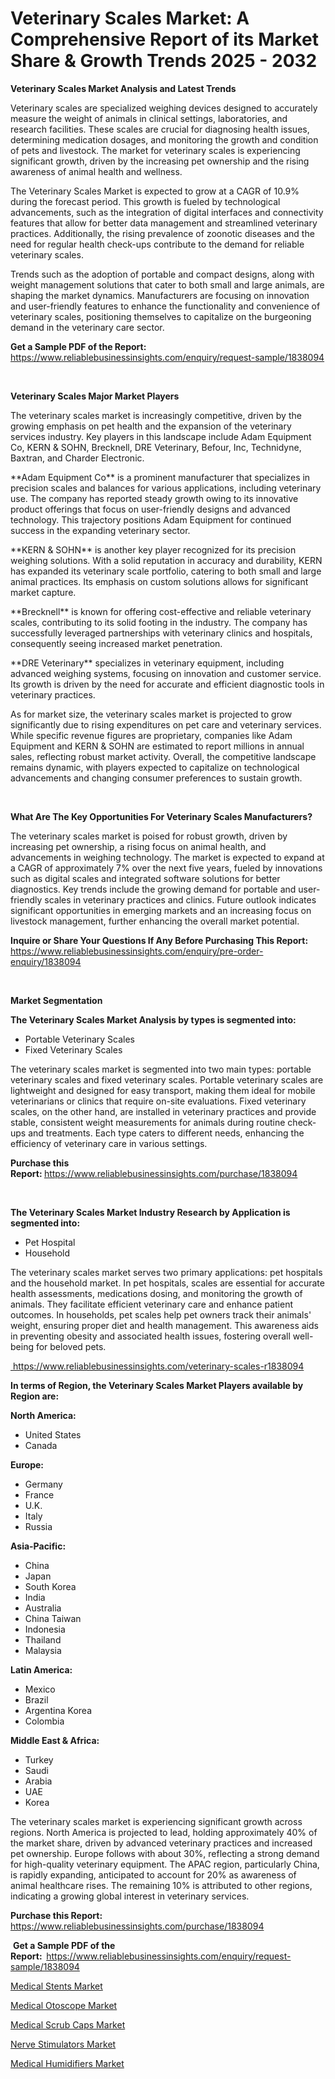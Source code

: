 <p><h1>Veterinary Scales Market: A Comprehensive Report of its Market Share & Growth Trends 2025 - 2032</h1></p><p><strong>Veterinary Scales Market Analysis and Latest Trends</strong></p>
<p><p>Veterinary scales are specialized weighing devices designed to accurately measure the weight of animals in clinical settings, laboratories, and research facilities. These scales are crucial for diagnosing health issues, determining medication dosages, and monitoring the growth and condition of pets and livestock. The market for veterinary scales is experiencing significant growth, driven by the increasing pet ownership and the rising awareness of animal health and wellness. </p><p>The Veterinary Scales Market is expected to grow at a CAGR of 10.9% during the forecast period. This growth is fueled by technological advancements, such as the integration of digital interfaces and connectivity features that allow for better data management and streamlined veterinary practices. Additionally, the rising prevalence of zoonotic diseases and the need for regular health check-ups contribute to the demand for reliable veterinary scales. </p><p>Trends such as the adoption of portable and compact designs, along with weight management solutions that cater to both small and large animals, are shaping the market dynamics. Manufacturers are focusing on innovation and user-friendly features to enhance the functionality and convenience of veterinary scales, positioning themselves to capitalize on the burgeoning demand in the veterinary care sector.</p></p>
<p><strong>Get a Sample PDF of the Report:&nbsp;</strong> <a href="https://www.reliablebusinessinsights.com/enquiry/request-sample/1838094?utm_campaign=115&utm_medium=2&utm_source=Github&utm_content=ia&utm_term=03032025&utm_id=veterinary-scales">https://www.reliablebusinessinsights.com/enquiry/request-sample/1838094</a></p>
<p>&nbsp;</p>
<p><strong>Veterinary Scales Major Market Players</strong></p>
<p><p>The veterinary scales market is increasingly competitive, driven by the growing emphasis on pet health and the expansion of the veterinary services industry. Key players in this landscape include Adam Equipment Co, KERN & SOHN, Brecknell, DRE Veterinary, Befour, Inc, Technidyne, Baxtran, and Charder Electronic.</p><p>**Adam Equipment Co** is a prominent manufacturer that specializes in precision scales and balances for various applications, including veterinary use. The company has reported steady growth owing to its innovative product offerings that focus on user-friendly designs and advanced technology. This trajectory positions Adam Equipment for continued success in the expanding veterinary sector.</p><p>**KERN & SOHN** is another key player recognized for its precision weighing solutions. With a solid reputation in accuracy and durability, KERN has expanded its veterinary scale portfolio, catering to both small and large animal practices. Its emphasis on custom solutions allows for significant market capture.</p><p>**Brecknell** is known for offering cost-effective and reliable veterinary scales, contributing to its solid footing in the industry. The company has successfully leveraged partnerships with veterinary clinics and hospitals, consequently seeing increased market penetration.</p><p>**DRE Veterinary** specializes in veterinary equipment, including advanced weighing systems, focusing on innovation and customer service. Its growth is driven by the need for accurate and efficient diagnostic tools in veterinary practices.</p><p>As for market size, the veterinary scales market is projected to grow significantly due to rising expenditures on pet care and veterinary services. While specific revenue figures are proprietary, companies like Adam Equipment and KERN & SOHN are estimated to report millions in annual sales, reflecting robust market activity. Overall, the competitive landscape remains dynamic, with players expected to capitalize on technological advancements and changing consumer preferences to sustain growth.</p></p>
<p>&nbsp;</p>
<p><strong>What Are The Key Opportunities For Veterinary Scales Manufacturers?</strong></p>
<p><p>The veterinary scales market is poised for robust growth, driven by increasing pet ownership, a rising focus on animal health, and advancements in weighing technology. The market is expected to expand at a CAGR of approximately 7% over the next five years, fueled by innovations such as digital scales and integrated software solutions for better diagnostics. Key trends include the growing demand for portable and user-friendly scales in veterinary practices and clinics. Future outlook indicates significant opportunities in emerging markets and an increasing focus on livestock management, further enhancing the overall market potential.</p></p>
<p><strong>Inquire or Share Your Questions If Any Before Purchasing This Report:</strong> <a href="https://www.reliablebusinessinsights.com/enquiry/pre-order-enquiry/1838094?utm_campaign=115&utm_medium=2&utm_source=Github&utm_content=ia&utm_term=03032025&utm_id=veterinary-scales">https://www.reliablebusinessinsights.com/enquiry/pre-order-enquiry/1838094</a></p>
<p>&nbsp;</p>
<p><strong>Market Segmentation</strong></p>
<p><strong>The Veterinary Scales Market Analysis by types is segmented into:</strong></p>
<p><ul><li>Portable Veterinary Scales</li><li>Fixed Veterinary Scales</li></ul></p>
<p><p>The veterinary scales market is segmented into two main types: portable veterinary scales and fixed veterinary scales. Portable veterinary scales are lightweight and designed for easy transport, making them ideal for mobile veterinarians or clinics that require on-site evaluations. Fixed veterinary scales, on the other hand, are installed in veterinary practices and provide stable, consistent weight measurements for animals during routine check-ups and treatments. Each type caters to different needs, enhancing the efficiency of veterinary care in various settings.</p></p>
<p><strong>Purchase this Report:&nbsp;</strong><a href="https://www.reliablebusinessinsights.com/purchase/1838094?utm_campaign=115&utm_medium=2&utm_source=Github&utm_content=ia&utm_term=03032025&utm_id=veterinary-scales">https://www.reliablebusinessinsights.com/purchase/1838094</a></p>
<p>&nbsp;</p>
<p><strong>The Veterinary Scales Market Industry Research by Application is segmented into:</strong></p>
<p><ul><li>Pet Hospital</li><li>Household</li></ul></p>
<p><p>The veterinary scales market serves two primary applications: pet hospitals and the household market. In pet hospitals, scales are essential for accurate health assessments, medications dosing, and monitoring the growth of animals. They facilitate efficient veterinary care and enhance patient outcomes. In households, pet scales help pet owners track their animals' weight, ensuring proper diet and health management. This awareness aids in preventing obesity and associated health issues, fostering overall well-being for beloved pets.</p></p>
<p><a href="https://www.reliablebusinessinsights.com/veterinary-scales-r1838094?utm_campaign=115&utm_medium=2&utm_source=Github&utm_content=ia&utm_term=03032025&utm_id=veterinary-scales">&nbsp;https://www.reliablebusinessinsights.com/veterinary-scales-r1838094</a></p>
<p><strong>In terms of Region, the Veterinary Scales Market Players available by Region are:</strong></p>
<p>
    <p> <strong> North America: </strong>
        <ul>
            <li>United States</li>
            <li>Canada</li>
        </ul>
        </p> 
    <p> <strong> Europe: </strong>
        <ul>
            <li>Germany</li>
            <li>France</li>
            <li>U.K.</li>
            <li>Italy</li>
            <li>Russia</li>
        </ul>
        </p> 
    <p> <strong> Asia-Pacific: </strong>
        <ul>
            <li>China</li>
            <li>Japan</li>
            <li>South Korea</li>
            <li>India</li>
            <li>Australia</li>
            <li>China Taiwan</li>
            <li>Indonesia</li>
            <li>Thailand</li>
            <li>Malaysia</li>
        </ul>
        </p> 
    <p> <strong> Latin America: </strong>
        <ul>
            <li>Mexico</li>
            <li>Brazil</li>
            <li>Argentina Korea</li>
            <li>Colombia</li>
        </ul>
        </p> 
    <p> <strong> Middle East & Africa: </strong>
        <ul>
            <li>Turkey</li>
            <li>Saudi</li>
            <li>Arabia</li>
            <li>UAE</li>
            <li>Korea</li>
        </ul>
    </p>
    </p>
<p><p>The veterinary scales market is experiencing significant growth across regions. North America is projected to lead, holding approximately 40% of the market share, driven by advanced veterinary practices and increased pet ownership. Europe follows with about 30%, reflecting a strong demand for high-quality veterinary equipment. The APAC region, particularly China, is rapidly expanding, anticipated to account for 20% as awareness of animal healthcare rises. The remaining 10% is attributed to other regions, indicating a growing global interest in veterinary services.</p></p>
<p><strong>Purchase this Report: </strong><a href="https://www.reliablebusinessinsights.com/purchase/1838094?utm_campaign=115&utm_medium=2&utm_source=Github&utm_content=ia&utm_term=03032025&utm_id=veterinary-scales">https://www.reliablebusinessinsights.com/purchase/1838094</a></p>
<p>&nbsp;<strong>Get a Sample PDF of the Report:&nbsp;&nbsp;</strong><a href="https://www.reliablebusinessinsights.com/enquiry/request-sample/1838094?utm_campaign=115&utm_medium=2&utm_source=Github&utm_content=ia&utm_term=03032025&utm_id=veterinary-scales">https://www.reliablebusinessinsights.com/enquiry/request-sample/1838094</a></p>
<p><strong></strong></p>
<p><p><a href="https://github.com/saoneubeh8/Market-Research-Report-List-1/blob/main/medical-stents-market.md?utm_campaign=115&utm_medium=2&utm_source=Github&utm_content=ia&utm_term=03032025&utm_id=veterinary-scales">Medical Stents Market</a></p><p><a href="https://github.com/deyniphytic/Market-Research-Report-List-1/blob/main/medical-otoscope-market.md?utm_campaign=115&utm_medium=2&utm_source=Github&utm_content=ia&utm_term=03032025&utm_id=veterinary-scales">Medical Otoscope Market</a></p><p><a href="https://github.com/mohmodsiason/Market-Research-Report-List-1/blob/main/medical-scrub-caps-market.md?utm_campaign=115&utm_medium=2&utm_source=Github&utm_content=ia&utm_term=03032025&utm_id=veterinary-scales">Medical Scrub Caps Market</a></p><p><a href="https://github.com/anggigpps/Market-Research-Report-List-1/blob/main/nerve-stimulators-market.md?utm_campaign=115&utm_medium=2&utm_source=Github&utm_content=ia&utm_term=03032025&utm_id=veterinary-scales">Nerve Stimulators Market</a></p><p><a href="https://github.com/haaszgettre6/Market-Research-Report-List-1/blob/main/medical-humidifiers-market.md?utm_campaign=115&utm_medium=2&utm_source=Github&utm_content=ia&utm_term=03032025&utm_id=veterinary-scales">Medical Humidifiers Market</a></p></p>